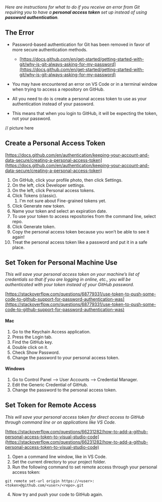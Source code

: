 *Here are instructions for what to do if you receive an error from Git requiring you to have a **personal access token** set up instead of using **password authentication**.*

## The Error

- Password-based authentication for Git has been removed in favor of more secure authentication methods. 
	- [https://docs.github.com/en/get-started/getting-started-with-git/why-is-git-always-asking-for-my-password](https://docs.github.com/en/get-started/getting-started-with-git/why-is-git-always-asking-for-my-password)
    
- You may have encountered an error on VS Code or in a terminal window when trying to access a repository on GitHub.
    
- All you need to do is create a personal access token to use as your authentication instead of your password.
    
- This means that when you login to GitHub, it will be expecting the token, not your password.
    

// picture here

## Create a Personal Access Token

[https://docs.github.com/en/authentication/keeping-your-account-and-data-secure/creating-a-personal-access-token](https://docs.github.com/en/authentication/keeping-your-account-and-data-secure/creating-a-personal-access-token)

1. On GitHub, click your profile photo, then click Settings.
2. On the left, click Developer settings.
3. On the left, click Personal access tokens.
4. Click Tokens (classic).
	1. I'm not sure about Fine-grained tokens yet.
5. Click Generate new token.
6. Name your token and select an expiration date.
7. To use your token to access repositories from the command line, select repo.
8. Click Generate token.
9. Copy the personal access token because you won’t be able to see it again!
10. Treat the personal access token like a password and put it in a safe place.

## Set Token for Personal Machine Use

*This will save your personal access token on your machine’s list of credentials so that if you are logging in online, etc., you will be authenticated with your token instead of your GitHub password.*

[https://stackoverflow.com/questions/68779331/use-token-to-push-some-code-to-github-support-for-password-authentication-was](https://stackoverflow.com/questions/68779331/use-token-to-push-some-code-to-github-support-for-password-authentication-was)

#### Mac
1. Go to the Keychain Access application.
2. Press the Login tab.
3. Find the GitHub key.
4. Double click on it.
5. Check Show Password.
6. Change the password to your personal access token.

#### Windows
1. Go to Control Panel --> User Accounts --> Credential Manager.
2. Edit the Generic Credential of GitHub.
3. Change the password to the personal access token.

## Set Token for Remote Access

*This will save your personal access token for direct access to GitHub through command line or on applications like VS Code.*

[https://stackoverflow.com/questions/66231282/how-to-add-a-github-personal-access-token-to-visual-studio-code](https://stackoverflow.com/questions/66231282/how-to-add-a-github-personal-access-token-to-visual-studio-code)

1. Open a command line window, like in VS Code.
2. Set the current directory to your project folder.
3. Run the following command to set remote access through your personal access token:
   
```
git remote set-url origin https://<user>:<token>@github.com/<user>/<repo>.git
```

4. Now try and push your code to GitHub again.